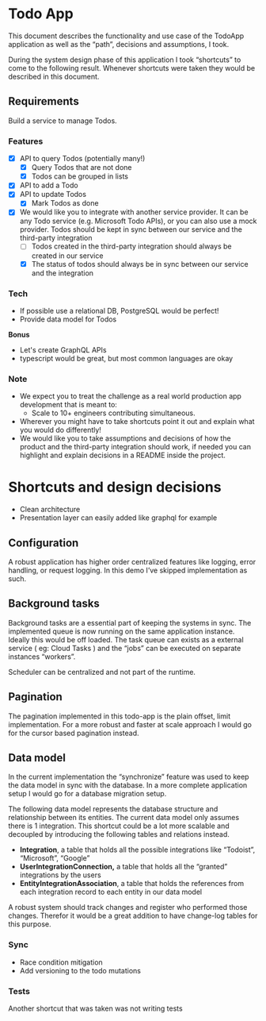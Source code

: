 # Todo App

This document describes the functionality and use case of the TodoApp application as well as the “path”, decisions and assumptions, I took.

During the system design phase of this application I took “shortcuts” to come to the following result. Whenever shortcuts were taken they would be described in this document.

## Requirements

Build a service to manage Todos.

### Features

- [x] API to query Todos (potentially many!)
  - [x] Query Todos that are not done
  - [x] Todos can be grouped in lists
- [x] API to add a Todo
- [x] API to update Todos
  - [x] Mark Todos as done
- [x] We would like you to integrate with another service provider. It can be any Todo service (e.g. Microsoft Todo APIs), or you can also use a mock provider. Todos should be kept in sync between our service and the third-party integration
  - [ ] Todos created in the third-party integration should always be created in our service
  - [x] The status of todos should always be in sync between our service and the integration

### Tech

- If possible use a relational DB, PostgreSQL would be perfect!
- Provide data model for Todos

**Bonus**

- Let's create GraphQL APIs
- typescript would be great, but most common languages are okay

### Note

- We expect you to treat the challenge as a real world production app development that is meant to:
  - Scale to 10+ engineers contributing simultaneous.
- Wherever you might have to take shortcuts point it out and explain what you would do differently!
- We would like you to take assumptions and decisions of how the product and the third-party integration should work, if needed you can highlight and explain decisions in a README inside the project.

# Shortcuts and design decisions

- Clean architecture
- Presentation layer can easily added like graphql for example

## Configuration

A robust application has higher order centralized features like logging, error handling, or request logging. In this demo I’ve skipped implementation as such.

## Background tasks

Background tasks are a essential part of keeping the systems in sync. The implemented queue is now running on the same application instance. Ideally this would be off loaded. The task queue can exists as a external service ( eg: Cloud Tasks ) and the “jobs” can be executed on separate instances “workers”.

Scheduler can be centralized and not part of the runtime.

## Pagination

The pagination implemented in this todo-app is the plain offset, limit implementation. For a more robust and faster at scale approach I would go for the cursor based pagination instead.

## Data model

In the current implementation the “synchronize” feature was used to keep the data model in sync with the database. In a more complete application setup I would go for a database migration setup.

The following data model represents the database structure and relationship between its entities. The current data model only assumes there is 1 integration. This shortcut could be a lot more scalable and decoupled by introducing the following tables and relations instead.

- **Integration**, a table that holds all the possible integrations like “Todoist”, “Microsoft”, “Google”
- **UserIntegrationConnection,** a table that holds all the “granted” integrations by the users
- **EntityIntegrationAssociation**, a table that holds the references from each integration record to each entity in our data model

A robust system should track changes and register who performed those changes. Therefor it would be a great addition to have change-log tables for this purpose.

### Sync

- Race condition mitigation
- Add versioning to the todo mutations

### Tests

Another shortcut that was taken was not writing tests
